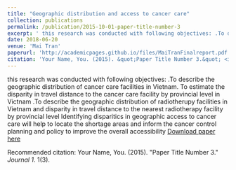 ```yaml
---
title: "Geographic distribution and access to cancer care"
collection: publications
permalink: /publication/2015-10-01-paper-title-number-3
excerpt: ' this research was conducted with following objectives: .To describe the geographic distribution of cancer care facilities in Vietnam. To estimate the disparity in travel distance to the cancer care facility by provincial level in Victnam .To describe the geographic distribution of radiotherupy facilities in Vietnam and disparity in travel distance to the nearest radiotherapy facility by provincial level Identifying disparitics in geographic access to cancer care will help to locate the shortage areas and inform the cancer control planning and policy to improve the overall accessibility.'
date: 2018-06-20
venue: 'Mai Tran'
paperurl: 'http://academicpages.github.io/files/MaiTranFinalreport.pdf'
citation: 'Your Name, You. (2015). &quot;Paper Title Number 3.&quot; <i>Journal 1</i>. 1(3).'
---
```

 this research was conducted with following objectives: .To describe the geographic distribution of cancer care facilities in Vietnam. To estimate the disparity in travel distance to the cancer care facility by provincial level in Victnam .To describe the geographic distribution of radiotherupy facilities in Vietnam and disparity in travel distance to the nearest radiotherapy facility by provincial level Identifying disparitics in geographic access to cancer care will help to locate the shortage areas and inform the cancer control planning and policy to improve the overall accessibility
[Download paper here](http://academicpages.github.io/files/MaiTranFinalreport.pdf)

Recommended citation: Your Name, You. (2015). "Paper Title Number 3." <i>Journal 1</i>. 1(3).
